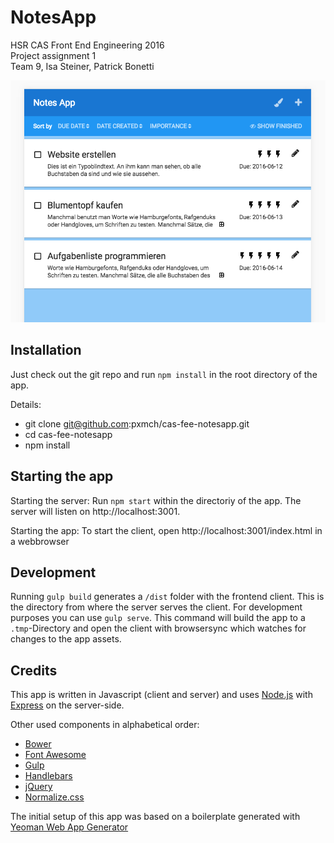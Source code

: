 # NotesApp
HSR CAS Front End Engineering 2016<br>
Project assignment 1<br>
Team 9, Isa Steiner, Patrick Bonetti  


![screenshot of the app](screenshot.png "screenshot of the app")


## Installation
Just check out the git repo and run `npm install` in the root directory of the app.

Details:
* git clone git@github.com:pxmch/cas-fee-notesapp.git
* cd cas-fee-notesapp
* npm install

## Starting the app

Starting the server:
Run `npm start` within the directoriy of the app. The server will listen on http://localhost:3001.

Starting the app:
To start the client, open http://localhost:3001/index.html in a webbrowser

## Development
Running `gulp build` generates a `/dist` folder with the frontend client. This is the directory from where the server serves the client.
For development purposes you can use `gulp serve`. This command will build the app to a `.tmp`-Directory and open the client with browsersync which watches for changes to the app assets. 

## Credits
This app is written in Javascript (client and server) and uses [Node.js](https://nodejs.org/) with
[Express](http://expressjs.com) on the server-side. 

Other used components in alphabetical order:
- [Bower](https://bower.io)
- [Font Awesome](http://fontawesome.io)
- [Gulp](http://gulpjs.com) 
- [Handlebars](http://handlebarsjs.com)
- [jQuery](https://jquery.com)
- [Normalize.css](https://necolas.github.io/normalize.css/)

The initial setup of this app was based on a boilerplate generated with [Yeoman Web App Generator](https://github.com/yeoman/generator-webapp#readme)
